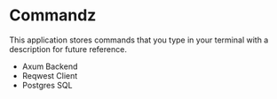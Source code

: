 # Commandz

This application stores commands that you type in your terminal with a description for future reference.

- Axum Backend
- Reqwest Client
- Postgres SQL
